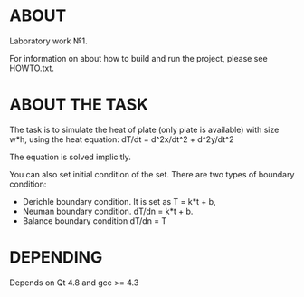 ABOUT
=====

Laboratory work №1.

For information on about how to build and run the project, please see HOWTO.txt.

ABOUT THE TASK
==============

The task is to simulate the heat of plate (only plate is available) with size w*h, 
using the heat equation:
     dT/dt = d^2x/dt^2 + d^2y/dt^2

The equation is solved implicitly.

You can also set initial condition of the set. There are two types of boundary condition:
 - Derichle boundary condition. It is set as T = k*t + b,
 - Neuman boundary condition. dT/dn = k*t + b.
 - Balance boundary condition dT/dn = T

DEPENDING
=========

Depends on Qt 4.8 and gcc >= 4.3
